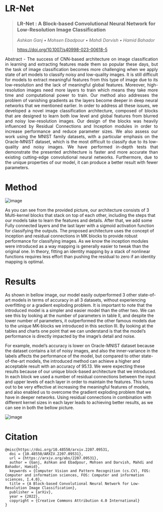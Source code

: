 # LR-Net
> ### LR-Net : A Block-based Convolutional Neural Network for Low-Resolution Image Classification
> _Ashkan Ganj • Mohsen Ebadpour • Mahdi Darvish • Hamid Bahador_
> 
><a href="https://doi.org/10.1007/s40998-023-00618-5">https://doi.org/10.1007/s40998-023-00618-5</a>
<p style="text-align: justify">Abstract - The success of CNN-based architecture on image classification in learning and extracting features made them so popular these days, but the task of image classification becomes more challenging when we apply state of art models to classify noisy and low-quality images. It is still difficult for models to extract meaningful features from this type of image due to its low-resolution and the lack of meaningful global features. Moreover, high-resolution images need more layers to train which means they take more time and computational power to train. Our method also addresses the problem of vanishing gradients as the layers become deeper in deep neural networks that we mentioned earlier. In order to address all these issues, we developed a novel image classification architecture, composed of blocks that are designed to learn both low level and global features from blurred and noisy low-resolution images. Our design of the blocks was heavily influenced by Residual Connections and Inception modules in order to increase performance and reduce parameter sizes. We also assess our work using the MNIST family datasets, with a particular emphasis on the Oracle-MNIST dataset, which is the most difficult to classify due to its low-quality and noisy images. We have performed in-depth tests that demonstrate the presented architecture is faster and more accurate than existing cutting-edge convolutional neural networks. Furthermore, due to the unique properties of our model, it can produce a better result with fewer parameters. </p>

# Method
![image](https://user-images.githubusercontent.com/55941654/183844100-9f79ccd5-0b6e-45f8-8197-d18041ae6d28.png)

<p>As you can see from the provided picture, our architecture consists of 3 Multi-kernel blocks that stack on top of each other, including the steps that our models take to learn the features and details. After that, we add some Fully connected layers and the last layer with a sigmoid activation function for classifying the outputs. The proposed architecture uses the concept of inception and residual connections in MK blocks to provide robust performance for classifying images. As we know the inception modules were introduced as a way mapping is generally easier to tweak than the original one. In theory, fitting an identity mapping by a stack of nonlinear functions requires less effort than pushing the residual to zero if an identity mapping is optimal.</p>

# Results
<p> As shown in bellow image, our model easily outperformed 3 other state-of-art models in terms of accuracy in all 3 datasets, without experiencing overfitting or a gradient exploding problem. It is important to note that the introduced model is a simpler and easier model than the other two. We can see this by looking at the number of parameters in table II, and despite the lower number of parameters, it outperformed the other famous models due to the unique MK-blocks we introduced in this section III. By looking at the tables and charts one point that we can understand is that the model’s performance is directly impacted by the image’s detail and noise.</p>
<p> For example, model’s accuracy is lower on Oracle-MNIST dataset because the dataset contains a lot of noisy images, and also the inner-variance in the labels affects the performance of the model, but compared to other state-of-the-art models, the introduced method can achieve a higher and acceptable result with an accuracy  of 95.13. We were expecting these results because of our unique block-based architecture that we introduced. In each block we used a number of residual connections between the input and upper levels of each layer in order to maintain the features. This turns out to be very effective at increasing
the meaningful features of models, and also enabled us to overcome the gradient exploding problem that we have in deeper networks. Using residual connections in combination with different kernel sizes in each layer leads to achieving better results, as we can see in both the bellow picture. </p>

![image](https://user-images.githubusercontent.com/55941654/183844145-7a63c67a-f35b-4dda-a7e6-5cd4dbbe8b78.png)

# Citation
    @misc{https://doi.org/10.48550/arxiv.2207.09531,
      doi = {10.48550/ARXIV.2207.09531},
      url = {https://arxiv.org/abs/2207.09531},
      author = {Ganj, Ashkan and Ebadpour, Mohsen and Darvish, Mahdi and Bahador, Hamid},
      keywords = {Computer Vision and Pattern Recognition (cs.CV), FOS: Computer and information sciences, FOS: Computer and information sciences, I.4.0},
      title = {A Block-based Convolutional Neural Network for Low-Resolution Image Classification},
      publisher = {arXiv},
      year = {2022},
      copyright = {Creative Commons Attribution 4.0 International}
    }

